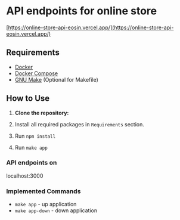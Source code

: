 # API endpoints for online store

[https://online-store-api-eosin.vercel.app/](https://online-store-api-eosin.vercel.app/)

## Requirements

- [Docker](https://www.docker.com/get-started)
- [Docker Compose](https://docs.docker.com/compose/install/)
- [GNU Make](https://www.gnu.org/software/make/) (Optional for Makefile)

## How to Use

1. **Clone the repository:**

2. Install all required packages in `Requirements` section.

3. Run `npm install`

4. Run `make app`

### API endpoints on

localhost:3000

### Implemented Commands

- `make app` - up application
- `make app-down` - down application
